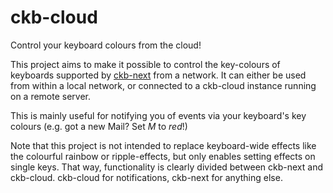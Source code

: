 ckb-cloud
=========

Control your keyboard colours from the cloud!

This project aims to make it possible to control the key-colours of keyboards supported by [ckb-next](https://github.com/mattanger/ckb-next) from a network.
It can either be used from within a local network, or connected to a ckb-cloud instance running on a remote server.

This is mainly useful for notifying you of events via your keyboard's key colours (e.g. got a new Mail? Set _M_ to _red_!)

Note that this project is not intended to replace keyboard-wide effects like the colourful rainbow or ripple-effects, but only enables setting effects on single keys.
That way, functionality is clearly divided between ckb-next and ckb-cloud. ckb-cloud for notifications, ckb-next for anything else.
